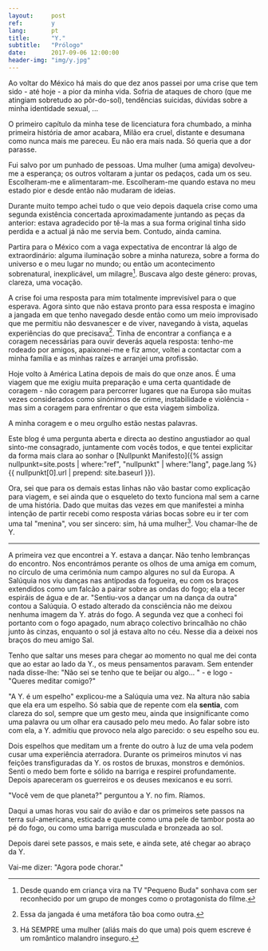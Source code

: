 ```yaml
---
layout:     post
ref:		y
lang: 		pt
title:      "Y."
subtitle:   "Prólogo"
date:       2017-09-06 12:00:00
header-img: "img/y.jpg"
---
```


Ao voltar do México há mais do que dez anos passei por uma crise que tem sido - até hoje - a pior da minha vida. Sofria de ataques de choro (que me atingiam sobretudo ao pôr-do-sol), tendências suicidas, dúvidas sobre a minha identidade sexual, ...

O primeiro capítulo da minha tese de licenciatura fora chumbado, a minha primeira história de amor acabara, Milão era cruel, distante e desumana como nunca mais me pareceu. Eu não era mais nada. Só queria que a dor parasse.

Fui salvo por um punhado de pessoas. Uma mulher (uma amiga) devolveu-me a esperança; os outros voltaram a juntar os pedaços, cada um os seu. Escolheram-me e alimentaram-me. Escolheram-me quando estava no meu estado pior e desde então não mudaram de ideias.

Durante muito tempo achei tudo o que veio depois daquela crise como uma segunda existência concertada aproximadamente juntando as peças da anterior: estava agradecido por tê-la mas a sua forma original tinha sido perdida e a actual já não me servia bem. Contudo, ainda camina. 

Partira para o México com a vaga expectativa de encontrar lá algo de extraordinário: alguma iluminação sobre a minha natureza, sobre a forma do universo e o meu lugar no mundo; ou então um acontecimento sobrenatural, inexplicável, um milagre[^1]. Buscava algo deste género: provas, clareza, uma vocação.

A crise foi uma resposta para mim totalmente imprevisível para o que esperava. Agora sinto que não estava pronto para essa resposta e imagino a jangada em que tenho navegado desde então como um meio improvisado que me permitiu não desvanescer e de viver, navegando à vista, aquelas experiências do que precisava[^2]. Tinha de encontrar a confiança e a coragem necessárias para ouvir deverás aquela resposta: tenho-me rodeado por amigos, apaixonei-me e fiz amor, voltei a contactar com a minha família e as minhas raízes e arranjei uma profissão.

Hoje volto à América Latina depois de mais do que onze anos. É uma viagem que me exigiu muita preparação e uma certa quantidade de coragem - não coragem para percorrer lugares que na Europa são muitas vezes considerados como sinónimos de crime, instabilidade e violência - mas sim a coragem para enfrentar o que esta viagem simboliza.

A minha coragem e o meu orgulho estão nestas palavras.

Este blog é uma pergunta aberta e directa ao destino angustiador ao qual sinto-me consagrado, juntamente com vocês todos, e que tentei explicitar da forma mais clara ao sonhar o [Nullpunkt Manifesto]({% assign nullpunkt=site.posts | where:"ref", "nullpunkt" | where:"lang", page.lang  %}{{ nullpunkt[0].url | prepend: site.baseurl }}).

Ora, sei que para os demais estas linhas não vão bastar como explicação para viagem, e sei ainda que o esqueleto do texto funciona mal sem a carne de uma história. Dado que muitas das vezes em que manifestei a minha intenção de partir recebi como resposta várias bocas sobre eu ir ter com uma tal "menina", vou ser sincero: sim, há uma mulher[^3]. Vou chamar-lhe de Y.

***

A primeira vez que encontrei a Y. estava a dançar. Não tenho lembranças do encontro. Nos encontrámos perante os olhos de uma amiga em comum, no círculo de uma cerimónia num campo algures no sul da Europa.
A Salúquia nos viu danças nas antípodas da fogueira, eu com os braços extendidos como um falcão a pairar sobre as ondas do fogo; ela a tecer espiráis de água e de ar. "Sentiu-vos a dançar um na dança da outra" contou a Salúquia.
O estado alterado da consciência não me deixou nenhuma imagem da Y. atrás do fogo. A segunda vez que a conheci foi portanto com o fogo apagado, num abraço colectivo brincalhão no chão junto às cinzas, enquanto o sol já estava alto no céu. Nesse dia a deixei nos braços do meu amigo Sal.

Tenho que saltar uns meses para chegar ao momento no qual me dei conta que ao estar ao lado da Y., os meus pensamentos paravam. Sem entender nada disse-lhe: "Não sei se tenho que te beijar ou algo... " - e logo - "Queres meditar comigo?"

"A Y. é um espelho" explicou-me a Salúquia uma vez. Na altura não sabia que ela era um espelho. Só sabia que de repente com ela **sentia**, com clareza do sol, sempre que um gesto meu, ainda que insignificante como uma palavra ou um olhar era causado pelo meu medo. Ao falar sobre isto com ela, a Y. admitiu que provoco nela algo parecido: o seu espelho sou eu.

Dois espelhos que meditam um a frente do outro à luz de uma vela podem cusar uma experiência aterradora. Durante os primeiros minutos vi nas feições transfiguradas da Y. os rostos de bruxas, monstros e demónios. Senti o medo bem forte e sólido na barriga e respirei profundamente. Depois apareceram os guerreiros e os deuses mexicanos e eu sorri.

"Você vem de que planeta?" perguntou a Y. no fim. Ríamos.

Daqui a umas horas vou sair do avião e dar os primeiros sete passos na terra sul-americana, esticada e quente como uma pele de tambor posta ao pé do fogo, ou como uma barriga musculada e bronzeada ao sol.

Depois darei sete passos, e mais sete, e ainda sete, até chegar ao abraço da Y.

Vai-me dizer: "Agora pode chorar."

[^1]: Desde quando em criança vira na TV "Pequeno Buda" sonhava com ser reconhecido por um grupo de monges como o protagonista do filme.

[^2]: Essa da jangada é uma metáfora tão boa como outra.

[^3]: Há SEMPRE uma mulher (aliás mais do que uma) pois quem escreve é um romântico malandro inseguro.
